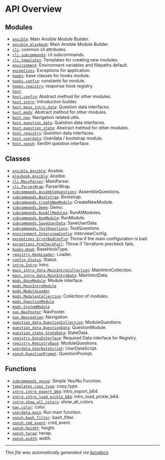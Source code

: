 <!-- markdownlint-disable -->

# API Overview

## Modules

- [`ansible`](./ansible.md#module-ansible): Main Ansible Module Builder.
- [`ansible.playbook`](./ansible.playbook.md#module-ansibleplaybook): Main Ansible Module Builder.
- [`cli`](./cli.md#module-cli): common cli attributes.
- [`cli.subcommands`](./cli.subcommands.md#module-clisubcommands): cli subcommands.
- [`cli.templates`](./cli.templates.md#module-clitemplates): Templates for creating new modules.
- [`environment`](./environment.md#module-environment): Environment variables and filepaths default.
- [`exceptions`](./exceptions.md#module-exceptions): Exceptions for application.
- [`hooks`](./hooks.md#module-hooks): base classes for hooks module.
- [`hooks.config`](./hooks.config.md#module-hooksconfig): constants for module.
- [`hooks.registry`](./hooks.registry.md#module-hooksregistry): response hook registry
- [`host`](./host.md#module-host)
- [`host.config`](./host.config.md#module-hostconfig): Abstract method for other modules.
- [`host.intro`](./host.intro.md#module-hostintro): Introduction builder.
- [`host.main_intro_data`](./host.main_intro_data.md#module-hostmain_intro_data): Question data interfaces.
- [`host.mods`](./host.mods.md#module-hostmods): Abstract method for other modules.
- [`host.nav`](./host.nav.md#module-hostnav): Navigation related utils.
- [`host.question_data`](./host.question_data.md#module-hostquestion_data): Question data interfaces.
- [`host.question_state`](./host.question_state.md#module-hostquestion_state): Abstract method for other modules.
- [`host.registry`](./host.registry.md#module-hostregistry): Question data interfaces.
- [`host.userdata`](./host.userdata.md#module-hostuserdata): Userdata / bootstrap module.
- [`host.xonsh`](./host.xonsh.md#module-hostxonsh): XenSH question interface.

## Classes

- [`ansible.Ansible`](./ansible.md#class-ansible): Ansible.
- [`playbook.Ansible`](./ansible.playbook.md#class-ansible): Ansible.
- [`cli.MainParser`](./cli.md#class-mainparser): MainParser.
- [`cli.ParserWrap`](./cli.md#class-parserwrap): ParserWrap.
- [`subcommands.AssembleQuestions`](./cli.subcommands.md#class-assemblequestions): AssembleQuestions.
- [`subcommands.Bootstrap`](./cli.subcommands.md#class-bootstrap): Bootstrap.
- [`subcommands.CreateNewModule`](./cli.subcommands.md#class-createnewmodule): CreateNewModule.
- [`subcommands.Demo`](./cli.subcommands.md#class-demo): Demo.
- [`subcommands.RunAllModules`](./cli.subcommands.md#class-runallmodules): RunAllModules.
- [`subcommands.RunModule`](./cli.subcommands.md#class-runmodule): RunModule.
- [`subcommands.SaveUserData`](./cli.subcommands.md#class-saveuserdata): SaveUserData.
- [`subcommands.TestQuestions`](./cli.subcommands.md#class-testquestions): TestQuestions.
- [`environment.InterviewConfig`](./environment.md#class-interviewconfig): InterviewConfig.
- [`exceptions.ErrorBadConfig`](./exceptions.md#class-errorbadconfig): Throw if the main configuration is bad.
- [`exceptions.PreCheckFail`](./exceptions.md#class-precheckfail): Throw if Terraform precheck fails.
- [`hooks.Hook`](./hooks.md#class-hook): BaseHookType.
- [`registry.HookLoader`](./hooks.registry.md#class-hookloader): Loader.
- [`config.Status`](./host.config.md#class-status): Status.
- [`intro.Intro`](./host.intro.md#class-intro): Intro.
- [`main_intro_data.MainIntroCollection`](./host.main_intro_data.md#class-mainintrocollection): MainIntroCollection.
- [`main_intro_data.MainIntroData`](./host.main_intro_data.md#class-mainintrodata): MainIntroData.
- [`mods.BaseModule`](./host.mods.md#class-basemodule): Module interface.
- [`mods.MainIntroModule`](./host.mods.md#class-mainintromodule)
- [`mods.ModuleLoader`](./host.mods.md#class-moduleloader)
- [`mods.ModulesCollection`](./host.mods.md#class-modulescollection): Collection of modules.
- [`mods.QuestionModule`](./host.mods.md#class-questionmodule)
- [`mods.SystemModule`](./host.mods.md#class-systemmodule)
- [`nav.NavFooter`](./host.nav.md#class-navfooter): NavFooter.
- [`nav.Navigation`](./host.nav.md#class-navigation): Navigation.
- [`question_data.QuestionCollection`](./host.question_data.md#class-questioncollection): ModuleQuestions.
- [`question_data.QuestionData`](./host.question_data.md#class-questiondata): QuestionModule.
- [`question_state.StateData`](./host.question_state.md#class-statedata): StateData.
- [`registry.DataInterface`](./host.registry.md#class-datainterface): Required Data interface for Registry.
- [`registry.RegistryBase`](./host.registry.md#class-registrybase): ModuleQuestions.
- [`userdata.UserDataScript`](./host.userdata.md#class-userdatascript): UserDataScript.
- [`xonsh.QuestionPrompt`](./host.xonsh.md#class-questionprompt): QuestionPrompt.

## Functions

- [`subcommands.yesno`](./cli.subcommands.md#function-yesno): Simple Yes/No Function.
- [`templates.copy_type`](./cli.templates.md#function-copy_type): copy_type.
- [`intro.intro_export_b64`](./host.intro.md#function-intro_export_b64): intro_export_b64.
- [`intro.intro_load_pickle_b64`](./host.intro.md#function-intro_load_pickle_b64): intro_load_pickle_b64.
- [`intro.show_all_colors`](./host.intro.md#function-show_all_colors): show_all_colors.
- [`nav.color`](./host.nav.md#function-color): color.
- [`userdata.main`](./host.userdata.md#function-main): Run main function.
- [`xonsh.bash_filter`](./host.xonsh.md#function-bash_filter): bash_filter.
- [`xonsh.cmd_event`](./host.xonsh.md#function-cmd_event): cmd_event.
- [`xonsh.height`](./host.xonsh.md#function-height): height.
- [`xonsh.twrap`](./host.xonsh.md#function-twrap): twrap.
- [`xonsh.width`](./host.xonsh.md#function-width): width.


---

_This file was automatically generated via [lazydocs](https://github.com/ml-tooling/lazydocs)._

